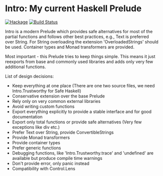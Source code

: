 # Intro: My current Haskell Prelude

[![Hackage](https://img.shields.io/hackage/v/intro.svg)](https://hackage.haskell.org/package/intro)
[![Build Status](https://secure.travis-ci.org/minad/intro.png?branch=master)](http://travis-ci.org/minad/intro)

Intro is a modern Prelude which provides safe alternatives
for most of the partial functions and follows other
best practices, e.g., Text is preferred over String.
For String overloading the extension 'OverloadedStrings' should be used.
Container types and Monad transformers are provided.

Most important - this Prelude tries to keep things simple.
This means it just reexports from base and commonly used libraries
and adds only very few additional functions.

List of design decisions:

* Keep everything at one place (There are one two source files, we need Intro.Trustworthy for Safe Haskell)
* Conservative extension over the base Prelude
* Rely only on very common external libraries
* Avoid writing custom functions
* Export everything explicitly to provide a stable interface and for good documentation
* Export only total functions or provide safe alternatives (Very few exceptions like div etc.)
* Prefer Text over String, provide ConvertibleStrings
* Provide Monad transformers
* Provide container types
* Prefer generic functions
* Debugging functions, like 'Intro.Trustworthy.trace' and 'undefined' are available but produce compile time warnings
* Don't provide error, only panic instead
* Compatibility with Control.Lens

